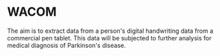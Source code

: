 # WACOM

The aim is to extract data from a person's digital handwriting data from a commercial pen tablet. This data will be subjected to further analysis for medical diagnosis of Parkinson's disease.